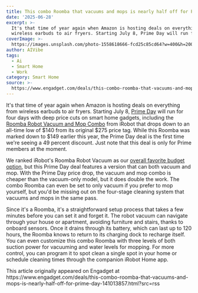 ```yaml
---
title: This combo Roomba that vacuums and mops is nearly half off for Prime Day
date: '2025-06-28'
excerpt: >-
  It's that time of year again when Amazon is hosting deals on everything from
  wireless earbuds to air fryers. Starting July 8, Prime Day will run for f...
coverImage: >-
  https://images.unsplash.com/photo-1558618666-fcd25c85cd64?w=400&h=200&fit=crop&auto=format
author: AIVibe
tags:
  - Ai
  - Smart Home
  - Work
category: Smart Home
source: >-
  https://www.engadget.com/deals/this-combo-roomba-that-vacuums-and-mops-is-nearly-half-off-for-prime-day-141013857.html?src=rss
---
```

<p>It's that time of year again when Amazon is hosting deals on everything from wireless earbuds to air fryers. Starting July 8, <a data-i13n="cpos:1;pos:1" href="https://www.engadget.com/deals/amazon-prime-day-2025-the-best-early-deals-you-can-shop-now-dates-and-everything-else-you-need-to-know-120028413.html">Prime Day</a> will run for four days with deep price cuts on smart home gadgets, including the <a data-i13n="elm:context_link;elmt:doNotAffiliate;cpos:2;pos:1" class="no-affiliate-link" href="https://www.amazon.com/dp/B0CVJ3K8FF?th=1">Roomba Robot Vacuum and Mop Combo</a> from iRobot that drops down to an all-time low of $140 from its original $275 price tag. While this Roomba was marked down to $149 earlier this year, the Prime Day deal is the first time we're seeing a 49 percent discount. Just note that this deal is only for Prime members at the moment.</p> 
<p>We ranked iRobot's Roomba Robot Vacuum as our <a data-i13n="cpos:3;pos:1" href="https://www.engadget.com/home/smart-home/best-budget-robot-vacuums-133030847.html">overall favorite budget option</a>, but this Prime Day deal features a version that can both vacuum and mop. With the Prime Day price drop, the vacuum and mop combo is cheaper than the vacuum-only model, but it does double the work. The combo Roomba can even be set to only vacuum if you prefer to mop yourself, but you'd be missing out on the four-stage cleaning system that vacuums and mops in the same pass.</p> <span id="end-legacy-contents"></span>
<p>
 <core-commerce id="d4baedf168a547a7bd8ac3b2b4954aec" data-type="product-list" data-original-url="https://www.amazon.com/dp/B0CVJ3K8FF?th=1"></core-commerce></p> 
<p></p> 
<p>Since it's a Roomba, it's a straightforward setup process that takes a few minutes before you can set it and forget it. The robot vacuum can navigate through your house or apartment, avoiding furniture and stairs, thanks to onboard sensors. Once it drains through its battery, which can last up to 120 hours, the Roomba knows to return to its charging dock to recharge itself. You can even customize this combo Roomba with three levels of both suction power for vacuuming and water levels for mopping. For more control, you can program it to spot clean a single spot in your home or schedule cleaning times through the companion iRobot Home app.</p>This article originally appeared on Engadget at https://www.engadget.com/deals/this-combo-roomba-that-vacuums-and-mops-is-nearly-half-off-for-prime-day-141013857.html?src=rss
